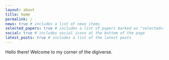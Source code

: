 ```yaml
---
layout: about
title: home
permalink: /
news: true # includes a list of news items
selected_papers: true # includes a list of papers marked as "selected={true}"
social: true # includes social icons at the bottom of the page
latest_posts: true # includes a list of the latest posts
---
```


Hello there! Welcome to my corner of the digiverse.